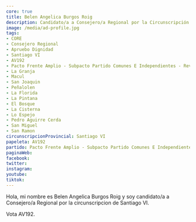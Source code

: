```yaml
---
core: true
title: Belen Angelica Burgos Roig
description: Candidato/a a Consejero/a Regional por la Circunscripción de Santiago VI
image: /media/ad-profile.jpg
tags:
- CORE
- Consejero Regional
- Apruebo Dignidad
- Santiago VI
- AV192
- Pacto Frente Amplio - Subpacto Partido Comunes E Independientes - Revolucion Democratica
- La Granja
- Macul
- San Joaquin
- Peñalolen
- La Florida
- La Pintana
- El Bosque
- La Cisterna
- Lo Espejo
- Pedro Aguirre Cerda
- San Miguel
- San Ramon
circunscripcionProvincial: Santiago VI
papeleta: AV192
partido: Pacto Frente Amplio - Subpacto Partido Comunes E Independientes - Revolucion Democratica
paginaWeb:
facebook:
twitter:
instagram:
youtube:
tiktok:
---
```

Hola, mi nombre es Belen Angelica Burgos Roig y soy candidato/a a Consejero/a Regional por la circunscripcion de Santiago VI.

Vota AV192.
